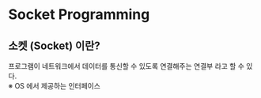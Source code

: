 # Socket Programming 
## 소켓 (Socket) 이란?
프로그램이 네트워크에서 데이터를 통신할 수 있도록 연결해주는 연결부 라고 할 수 있다.   
※ OS 에서 제공하는 인터페이스   

